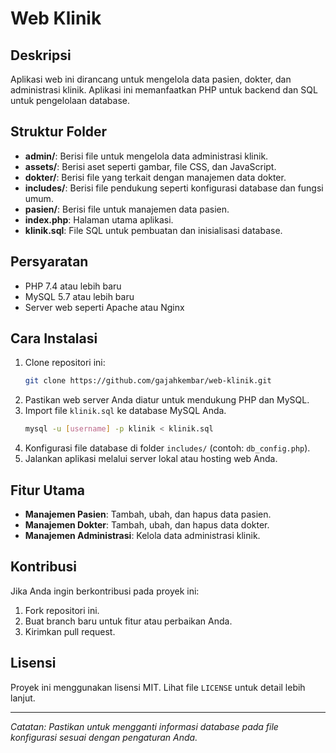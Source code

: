 # Web Klinik

## Deskripsi
Aplikasi web ini dirancang untuk mengelola data pasien, dokter, dan administrasi klinik. Aplikasi ini memanfaatkan PHP untuk backend dan SQL untuk pengelolaan database.

## Struktur Folder
- **admin/**: Berisi file untuk mengelola data administrasi klinik.
- **assets/**: Berisi aset seperti gambar, file CSS, dan JavaScript.
- **dokter/**: Berisi file yang terkait dengan manajemen data dokter.
- **includes/**: Berisi file pendukung seperti konfigurasi database dan fungsi umum.
- **pasien/**: Berisi file untuk manajemen data pasien.
- **index.php**: Halaman utama aplikasi.
- **klinik.sql**: File SQL untuk pembuatan dan inisialisasi database.

## Persyaratan
- PHP 7.4 atau lebih baru
- MySQL 5.7 atau lebih baru
- Server web seperti Apache atau Nginx

## Cara Instalasi
1. Clone repositori ini:
   ```bash
   git clone https://github.com/gajahkembar/web-klinik.git
   ```
2. Pastikan web server Anda diatur untuk mendukung PHP dan MySQL.
3. Import file `klinik.sql` ke database MySQL Anda.
   ```bash
   mysql -u [username] -p klinik < klinik.sql
   ```
4. Konfigurasi file database di folder `includes/` (contoh: `db_config.php`).
5. Jalankan aplikasi melalui server lokal atau hosting web Anda.

## Fitur Utama
- **Manajemen Pasien**: Tambah, ubah, dan hapus data pasien.
- **Manajemen Dokter**: Tambah, ubah, dan hapus data dokter.
- **Manajemen Administrasi**: Kelola data administrasi klinik.

## Kontribusi
Jika Anda ingin berkontribusi pada proyek ini:
1. Fork repositori ini.
2. Buat branch baru untuk fitur atau perbaikan Anda.
3. Kirimkan pull request.

## Lisensi
Proyek ini menggunakan lisensi MIT. Lihat file `LICENSE` untuk detail lebih lanjut.

---

*Catatan: Pastikan untuk mengganti informasi database pada file konfigurasi sesuai dengan pengaturan Anda.*
